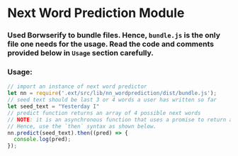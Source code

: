 # Next Word Prediction Module

### Used Borwserify to bundle files. Hence, `bundle.js` is the only file one needs for the usage. Read the code and comments provided below in `Usage` section carefully.

### Usage:
```js
// import an instance of next word predictor
let nn = require('.ext/src/lib/nn_wordprediction/dist/bundle.js');
// seed text should be last 3 or 4 words a user has written so far
let seed_text = "Yesterday I"
// predict function returns an array of 4 possible next words
// NOTE: it is an asynchronous function that uses a promise to return a value.
// Hence, use the `then` syntax as shown below.
nn.predict(seed_text).then((pred) => {
  console.log(pred);
});
```